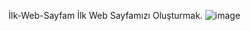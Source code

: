 İlk-Web-Sayfam
İlk Web Sayfamızı Oluşturmak.
![image](https://user-images.githubusercontent.com/15904493/149352156-585eda36-7aee-4244-93ff-c5acab7fd02e.png)
